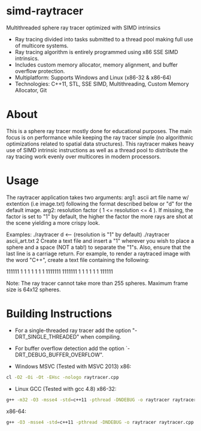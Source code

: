 # simd-raytracer
Multithreaded sphere ray tracer optimized with SIMD intrinsics

- Ray tracing divided into tasks submitted to a thread pool making full use of  multicore systems.
- Ray tracing algorithm is entirely programmed using x86 SSE SIMD intrinsics.
- Includes custom memory allocator, memory alignment, and buffer overflow protection.
- Multiplatform: Supports Windows and Linux (x86-32 & x86-64)
- Technologies: C++11, STL, SSE SIMD, Multithreading, Custom Memory Allocator, Git

About
=====
This is a sphere ray tracer mostly done for educational purposes. The main focus is on performance
while keeping the ray tracer simple (no algorithmic optimizations related to spatial data structures).
This raytracer makes heavy use of SIMD intrinsic instructions as well as a thread pool to distribute
the ray tracing work evenly over multicores in modern processors.

Usage
=====
The raytracer application takes two arguments: 
arg1: ascii art file name w/ extention (i.e image.txt) following the format described below or "d" for the default image.
arg2: resolution factor ( 1 <= resolution <= 4 ). If missing, the factor is set to "1" by default, the higher the factor
	  the more rays are shot at the scene yielding a more crispy look.
 
 Examples:
./raytracer d	<-- (resolution is "1" by default)
./raytracer ascii_art.txt 2 
Create a text file and insert a "1" wherever you wish to place a sphere and a space (NOT a tab!) to separate the "1"s.
Also, ensure that the last line is a carriage return. For example, to render a raytraced image with the word "C++",
create a text file containing the following:

111111
1           1          1
1           1          1
1        1111111    1111111
1           1          1
1           1          1
111111

Note: The ray tracer cannot take more than 255 spheres. Maximum frame size is 64x12 spheres.

Building Instructions
======================
- For a single-threaded ray tracer add the option "-DRT_SINGLE_THREADED" when compiling.
- For buffer overflow detection add the option `-DRT_DEBUG_BUFFER_OVERFLOW".

- Windows MSVC (Tested with MSVC 2013)
x86:
```bash
cl -O2 -Oi -Ot -EHsc -nologo raytracer.cpp
```

- Linux GCC (Tested with gcc 4.8)
x86-32:
```bash
g++ -m32 -O3 -msse4 -std=c++11 -pthread -DNDEBUG -o raytracer raytracer.cpp 
```

x86-64:
```bash
g++ -O3 -msse4 -std=c++11 -pthread -DNDEBUG -o raytracer raytracer.cpp 
```
